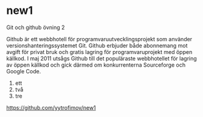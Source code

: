 # new1
Git och github övning 2

Github är ett webbhotell för programvaruutvecklingsprojekt som använder versionshanteringssystemet Git. Github erbjuder både abonnemang mot avgift för privat bruk och gratis lagring för programvaruprojekt med öppen källkod. I maj 2011 utsågs Github till det populäraste webbhotellet för lagring av öppen källkod och gick därmed om konkurrenterna Sourceforge och Google Code.

1. ett
2. två
3. tre

https://github.com/yytrofimov/new1